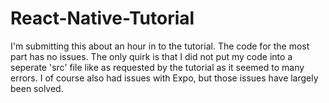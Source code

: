# React-Native-Tutorial

I'm submitting this about an hour in to the tutorial.  The code for the most part has no issues.  The only quirk is that I did not put my code into a seperate 'src' file like as requested by the tutorial as it seemed to many errors.  I of course also had issues with Expo, but those issues have largely been solved.
